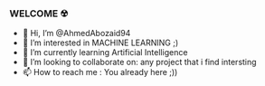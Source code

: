 ### WELCOME ☢ 

- 👋 Hi, I’m @AhmedAbozaid94
- 👀 I’m interested in MACHINE LEARNING ;)
- 🌱 I’m currently learning Artificial Intelligence
- 💞️ I’m looking to collaborate on: any project that i find intersting
- 📫 How to reach me : You already here ;))

<!---
AhmedAbozaid94/AhmedAbozaid94 is a ✨ special ✨ repository because its `README.md` (this file) appears on your GitHub profile.
You can click the Preview link to take a look at your changes.
--->
